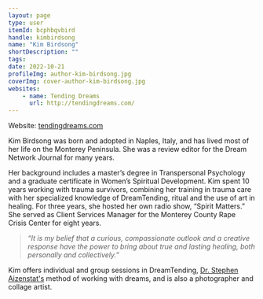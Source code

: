 ```yaml
---
layout: page
type: user
itemId: bcphbqvbird
handle: kimbirdsong
name: "Kim Birdsong"
shortDescription: ""
tags:
date: 2022-10-21
profileImg: author-kim-birdsong.jpg
coverImg: cover-author-kim-birdsong.jpg
websites:
    - name: Tending Dreams
      url: http://tendingdreams.com/
---
```


Website: [tendingdreams.com](http://tendingdreams.com/)

Kim Birdsong was born and adopted in Naples, Italy, and has lived most of her life on the Monterey Peninsula. She was a review editor for the Dream Network Journal for many years.

Her background includes a master’s degree in Transpersonal Psychology and a graduate certificate in Women’s Spiritual Development. Kim spent 10 years working with trauma survivors, combining her training in trauma care with her specialized knowledge of DreamTending, ritual and the use of art in healing. For three years, she hosted her own radio show, “Spirit Matters.” She served as Client Services Manager for the Monterey County Rape Crisis Center for eight years.

> _“It is my belief that a curious, compassionate outlook and a creative response have the power to bring about true and lasting healing, both personally and collectively.”_

Kim offers individual and group sessions in DreamTending, [Dr. Stephen Aizenstat's](../@stephenaizenstat) method of working with dreams, and is also a photographer and collage artist.
